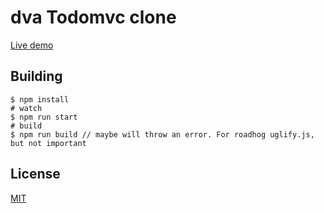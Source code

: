 # dva Todomvc clone

[Live demo](https://maczyt.github.io/dva-todomvc/)

## Building

``` shell
$ npm install
# watch
$ npm run start
# build
$ npm run build // maybe will throw an error. For roadhog uglify.js, but not important
```

## License

[MIT](http://opensource.org/licenses/MIT)
